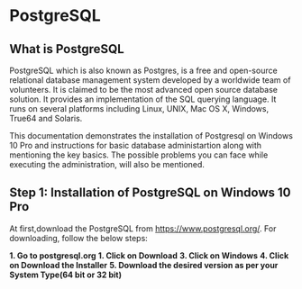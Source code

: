 # PostgreSQL

## What is PostgreSQL
PostgreSQL which is also known as Postgres, is a free and open-source relational database management system developed by a worldwide team of volunteers. It is claimed to be the most advanced open source database solution. It provides an implementation of the SQL querying language. It runs on several platforms including Linux, UNIX, Mac OS X, Windows, True64 and Solaris.

This documentation demonstrates the installation of Postgresql on Windows 10 Pro and instructions for basic database administartion along with mentioning the key basics. The possible problems you can face while executing the administration, will also be mentioned.

## Step 1: Installation of PostgreSQL on Windows 10 Pro
At first,download the PostgreSQL from https://www.postgresql.org/. For downloading, follow the below steps:

**1. Go to postgresql.org**
**1. Click on Download**
**3. Click on Windows**
**4. Click on Download the Installer**
**5. Download the desired version as per your System Type(64 bit or 32 bit)**












